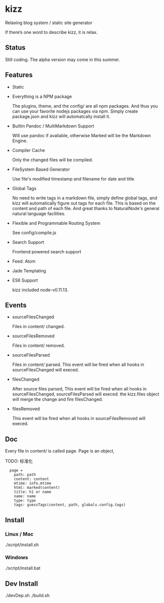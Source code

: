 # kizz

Relaxing blog system / static site generator

If there’s one word to describe kizz, it is relax. 

## Status

Still coding. The alpha version may come in this summer.

## Features

- Static

- Everything is a NPM package

    The plugins, theme, and the config/ are all npm packages.
    And thus you can use your favorite nodejs packages via npm.
    Simply create package.json and kizz will automatcally install it.

- Builtin Pandoc / MultiMarkdown Support

    Will use pandoc if avaliable, otherwise Marked will be the Markdown Engine.

- Compiler Cache
    
    Only the changed files will be compiled. 

- FileSystem Based Generator

    Use file's modified timestamp and filename for date and title

- Global Tags

    No need to write tags in a markdown file,
    simply define global tags,
    and kizz will automatically figure out tags for each file.
    This is based on the content and path of each file.
    And great thanks to NaturalNode's general natural language facilities.

- Flexible and Programmable Routing System

    See config/compile.js
    
- Search Support

    Frontend powered search support

- Feed: Atom

- Jade Templating

- ES6 Support

    kizz included node-v0.11.13.

## Events

- sourceFilesChanged

    Files in content/ changed.

- sourceFilesRemoved

    Files in content/ removed.

- sourceFilesParsed

    Files in content/ parsed.
    This event will be fired when all hooks in sourceFilesChanged will execed.

- filesChanged

    After source files parsed,
    This event will be fired when all hooks in sourceFilesChanged, sourceFilesParsed will execed.
    the kizz.files object will merge the change and fire filesChanged.

- filesRemoved

    This event will be fired when all hooks in sourceFilesRemoved will execed.
    
## Doc

Every file in content/ is called page.
Page is an object,

TODO: 标准化

```
  page =
    path: path
    content: content
    mtime: info.mtime
    html: marked(content)
    title: h1 or name
    name: name
    type: type
    tags: guessTags(content, path, globals.config.tags)
```

## Install

### Linux / Mac

./script/install.sh

### Windows

./script/install.bat

## Dev Install

./devDep.sh
./build.sh
